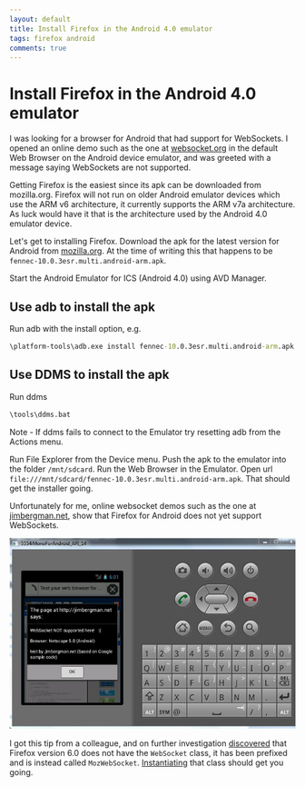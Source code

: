 ```yaml
---
layout: default
title: Install Firefox in the Android 4.0 emulator
tags: firefox android
comments: true
---
```

# Install Firefox in the Android 4.0 emulator

I was looking for a browser for Android that had support for WebSockets. I opened an online demo such as the one at [websocket.org](http://www.websocket.org/echo.html) in the default Web Browser on the Android device emulator, and was greeted with a message saying WebSockets are not supported.

Getting Firefox is the easiest since its apk can be downloaded from mozilla.org. Firefox will not run on older Android emulator devices which use the ARM v6 architecture, it currently supports the ARM v7a architecture. As luck would have it that is the architecture used by the Android 4.0 emulator device.

Let's get to installing Firefox. Download the apk for the latest version for Android from [mozilla.org](https://nightly.mozilla.org/). At the time of writing this that happens to be `fennec-10.0.3esr.multi.android-arm.apk`.

Start the Android Emulator for ICS (Android 4.0) using AVD Manager.

## Use adb to install the apk

Run adb with the install option, e.g.

```cmd
\platform-tools\adb.exe install fennec-10.0.3esr.multi.android-arm.apk
```

## Use DDMS to install the apk

Run ddms

```cmd
\tools\ddms.bat
```

Note - If ddms fails to connect to the Emulator try resetting adb from the Actions menu.

Run File Explorer from the Device menu. Push the apk to the emulator into the folder `/mnt/sdcard`. Run the Web Browser in the Emulator. Open url `file:///mnt/sdcard/fennec-10.0.3esr.multi.android-arm.apk`. That should get the installer going.

Unfortunately for me, online websocket demos such as the one at [jimbergman.net](http://jimbergman.net/websocket-web-browser-test/), show that Firefox for Android does not yet support WebSockets.

![Firefox](/assets/img/android-emulator-firefox.jpg)

I got this tip from a colleague, and on further investigation [discovered](https://developer.mozilla.org/en/WebSockets/Writing_WebSocket_client_applications) that Firefox version 6.0 does not have the `WebSocket` class, it has been prefixed and is instead called `MozWebSocket`. [Instantiating](http://stackoverflow.com/questions/6960500/websocket-versions-and-backwards-compatibility) that class should get you going.
